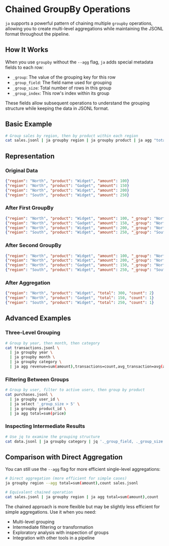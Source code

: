 # Chained GroupBy Operations

`ja` supports a powerful pattern of chaining multiple `groupby` operations, allowing you to create multi-level aggregations while maintaining the JSONL format throughout the pipeline.

## How It Works

When you use `groupby` without the `--agg` flag, `ja` adds special metadata fields to each row:

- `_group`: The value of the grouping key for this row
- `_group_field`: The field name used for grouping
- `_group_size`: Total number of rows in this group
- `_group_index`: This row's index within its group

These fields allow subsequent operations to understand the grouping structure while keeping the data in JSONL format.

## Basic Example

```bash
# Group sales by region, then by product within each region
cat sales.jsonl | ja groupby region | ja groupby product | ja agg "total=sum(amount),count"
```

## Representation

### Original Data
```json
{"region": "North", "product": "Widget", "amount": 100}
{"region": "North", "product": "Gadget", "amount": 150}
{"region": "North", "product": "Widget", "amount": 200}
{"region": "South", "product": "Widget", "amount": 250}
```

### After First GroupBy
```json
{"region": "North", "product": "Widget", "amount": 100, "_group": "North", "_group_field": "region", "_group_size": 3, "_group_index": 0}
{"region": "North", "product": "Gadget", "amount": 150, "_group": "North", "_group_field": "region", "_group_size": 3, "_group_index": 1}
{"region": "North", "product": "Widget", "amount": 200, "_group": "North", "_group_field": "region", "_group_size": 3, "_group_index": 2}
{"region": "South", "product": "Widget", "amount": 250, "_group": "South", "_group_field": "region", "_group_size": 1, "_group_index": 0}
```

### After Second GroupBy
```json
{"region": "North", "product": "Widget", "amount": 100, "_group": "North.Widget", "_group_field": "product", "_group_size": 2, "_group_index": 0, "_parent_group": "North", "_group_trail": ["region", "product"]}
{"region": "North", "product": "Widget", "amount": 200, "_group": "North.Widget", "_group_field": "product", "_group_size": 2, "_group_index": 1, "_parent_group": "North", "_group_trail": ["region", "product"]}
{"region": "North", "product": "Gadget", "amount": 150, "_group": "North.Gadget", "_group_field": "product", "_group_size": 1, "_group_index": 0, "_parent_group": "North", "_group_trail": ["region", "product"]}
{"region": "South", "product": "Widget", "amount": 250, "_group": "South.Widget", "_group_field": "product", "_group_size": 1, "_group_index": 0, "_parent_group": "South", "_group_trail": ["region", "product"]}
```

### After Aggregation
```json
{"region": "North", "product": "Widget", "total": 300, "count": 2}
{"region": "North", "product": "Gadget", "total": 150, "count": 1}
{"region": "South", "product": "Widget", "total": 250, "count": 1}
```

## Advanced Examples

### Three-Level Grouping
```bash
# Group by year, then month, then category
cat transactions.jsonl \
  | ja groupby year \
  | ja groupby month \
  | ja groupby category \
  | ja agg revenue=sum(amount),transactions=count,avg_transaction=avg(amount)
```

### Filtering Between Groups
```bash
# Group by user, filter to active users, then group by product
cat purchases.jsonl \
  | ja groupby user_id \
  | ja select '_group_size > 5' \
  | ja groupby product_id \
  | ja agg total=sum(price)
```

### Inspecting Intermediate Results
```bash
# Use jq to examine the grouping structure
cat data.jsonl | ja groupby category | jq '._group_field, ._group_size' | sort | uniq -c
```

## Comparison with Direct Aggregation

You can still use the `--agg` flag for more efficient single-level aggregations:

```bash
# Direct aggregation (more efficient for simple cases)
ja groupby region --agg total=sum(amount),count sales.jsonl

# Equivalent chained operation
cat sales.jsonl | ja groupby region | ja agg total=sum(amount),count
```

The chained approach is more flexible but may be slightly less efficient for simple aggregations. Use it when you need:
- Multi-level grouping
- Intermediate filtering or transformation
- Exploratory analysis with inspection of groups
- Integration with other tools in a pipeline